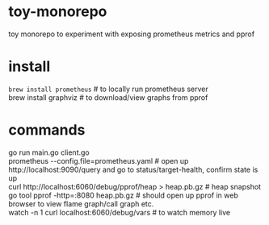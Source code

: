 # toy-monorepo
toy monorepo to experiment with exposing prometheus metrics and pprof

# install
```brew install prometheus``` # to locally run prometheus server  
brew install graphviz # to download/view graphs from pprof

# commands
go run main.go client.go  
prometheus --config.file=prometheus.yaml # open up http://localhost:9090/query and go to status/target-health, confirm state is up  
curl http://localhost:6060/debug/pprof/heap > heap.pb.gz # heap snapshot  
go tool pprof -http=:8080 heap.pb.gz # should open up pprof in web browser to view flame graph/call graph etc.  
watch -n 1 curl localhost:6060/debug/vars # to watch memory live  
